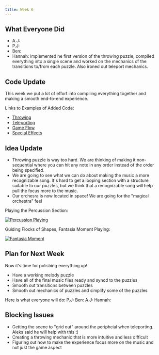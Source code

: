 ```yaml
---
title: Week 6
---
```


## What Everyone Did
* A.J: 
* P.J:
* Ben:
* Hannah: Implemented he first version of the throwing puzzle, compiled everything into a single scene and worked on the mechanics of the transitions to/from each puzzle. Also ironed out teleport mechanics.

## Code Update
This week we put a lot of effort into compiling everything together and making a smooth end-to-end experience.

Links to Examples of Added Code:
* [Throwing](https://github.com/UWRealityLab/vrcapstone19sp-team7/tree/master/PhantasiaConductor/Assets/Scripts/Throwing)
* [Teleporting](https://github.com/UWRealityLab/vrcapstone19sp-team7/tree/master/PhantasiaConductor/Assets/Scripts/Teleporting)
* [Game Flow](https://github.com/UWRealityLab/vrcapstone19sp-team7/tree/master/PhantasiaConductor/Assets/Scripts/GameFlow)
* [Special Effects](https://github.com/UWRealityLab/vrcapstone19sp-team7/tree/master/PhantasiaConductor/Assets/Scripts/Effects)


## Idea Update
* Throwing puzzle is way too hard. We are thinking of making it non-sequential where you can hit any note in any order instead of the order being specified.
* We are going to see what we can do about making the music a more recognizable song. It's hard to get a looping section with a structure suitable to our puzzles, but we think that a recognizable song will help pull the focus more to the music.
* Our orchesra is now located in space! We are going for the "magical orchestra" feel


Playing the Percussion Section:


[![Percussion Playing](http://img.youtube.com/vi/YMv8baJFlzk/0.jpg)](https://youtu.be/YMv8baJFlzk)

Guiding Flocks of Shapes, Fantasia Moment Playing:


[![Fantasia Moment](http://img.youtube.com/vi/ttG1u-ucGRU/0.jpg)](https://youtu.be/ttG1u-ucGRU)

## Plan for Next Week
Now it's time for polishing everything up!
* Have a working melody puzzle
* Have all of the final music files ready and syncd to the puzzles 
* Smooth out transitions between puzzles
* Smooth out mechanics of puzzles and simplify some of the puzzles

Here is what everyone will do:
P.J:
Ben:
A.J:
Hannah:

## Blocking Issues
* Getting the scene to "grid out" around the peripheial when teleporting. Aleks said he will help with this :)
* Creating a throwing mechanic that is more intuitive and less difficult
* Figuring out how to make the experience focus more on the music and not just the game aspect

